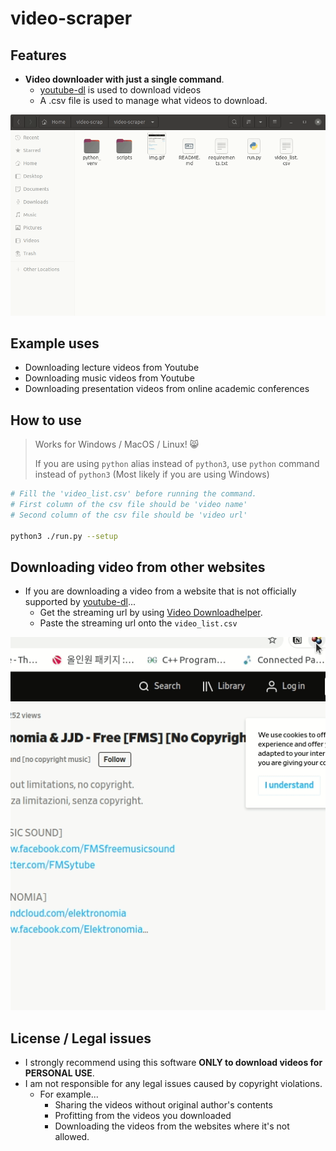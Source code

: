 # video-scraper

## Features

- **Video downloader with just a single command**.
  - [youtube-dl](https://github.com/ytdl-org/youtube-dl) is used to download videos
  - A .csv file is used to manage what videos to download.

![](./images/demo.gif)

## Example uses

- Downloading lecture videos from Youtube
- Downloading music videos from Youtube
- Downloading presentation videos from online academic conferences

## How to use

> Works for Windows / MacOS / Linux! :smile_cat:
> 
> If you are using `python` alias instead of `python3`, use `python` command instead of `python3` (Most likely if you are using Windows)

```bash
# Fill the 'video_list.csv' before running the command.
# First column of the csv file should be 'video name'
# Second column of the csv file should be 'video url'

python3 ./run.py --setup
```

## Downloading video from other websites

- If you are downloading a video from a website that is not officially supported by [youtube-dl](https://github.com/ytdl-org/youtube-dl)...
  - Get the streaming url by using [Video Downloadhelper](https://chrome.google.com/webstore/detail/video-downloadhelper/lmjnegcaeklhafolokijcfjliaokphfk?hl=ko).
  - Paste the streaming url onto the `video_list.csv`

![](./images/video_download_helper.gif)

## License / Legal issues

- I strongly recommend using this software **ONLY to download videos for PERSONAL USE**.
- I am not responsible for any legal issues caused by copyright violations.
  - For example...
    - Sharing the videos without original author's contents
    - Profitting from the videos you downloaded
    - Downloading the videos from the websites where it's not allowed.
